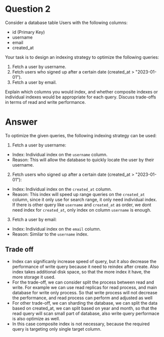 # Question 2

Consider a database table Users with the following columns:
- id (Primary Key)
- username
- email
- created_at

Your task is to design an indexing strategy to optimize the following queries:
1. Fetch a user by username.
2. Fetch users who signed up after a certain date (created_at > "2023-01-01").
3. Fetch a user by email.

Explain which columns you would index, and whether composite indexes or individual indexes would be appropriate for each query. Discuss trade-offs in terms of read and write performance.

# Answer
To optimize the given queries, the following indexing strategy can be used:

1. Fetch a user by username:
  - Index: Individual index on the `username` column.
  - Reason: This will allow the database to quickly locate the user by their username.

2. Fetch users who signed up after a certain date (created_at > "2023-01-01"):
  - Index: Individual index on the `created_at` column.
  - Reason: This index will speed up range queries on the `created_at` column, since it only use for search range, it only need individual index. If there is other query like `username` and `created_at` as order, we dont need index for `created_at`,  only index on column `username` is enough.

3. Fetch a user by email:
  - Index: Individual index on the `email` column.
  - Reason: Similar to the `username` index.

## Trade off 
- Index can significanly increase speed of query, but it also decrease the performance of write query because it need to reindex after create. Also index takes additional disk space, so that the more index it have, the more storage it used.
- For the trade-off, we can consider split the process between read and write. For example we can use read replicas for read process, and main database for write only process. So that write process will not decrease the performance, and read process can perform and adjusted as well
- For other trade-off, we can sharding the database, we can split the data based on created_at, we can split based on year and month, so that the read query will scan small part of database, also write query performace is also optimize as well.
- In this case composite index is not necessary, because the required query is targeting only single target column.
